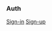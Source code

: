 ### Auth

[Sign-in](https://github.com/juljk/hm20-Auth/blob/master/client/src/Components/SignIn/Container.js)
[Sign-up](https://github.com/juljk/hm20-Auth/blob/master/client/src/Components/SignUp/Container.js)